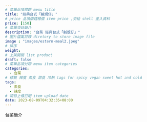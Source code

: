 ```yaml
---
# 菜單品項標題 menu title 
title: "經典台式「鹹蜆仔」"
# price 品項價錢標價 item price ,交給 shell 差入資料
price: [150] 
# 菜單項目簡介 
description: "台菜 經典台式「鹹蜆仔」"
# 圖片檔案目錄 diretory to store image file
image : "images/estern-meal2.jpeg"
# 排序
weight: 
# 上架開關 list product 
draft: false
# 菜單品項分類 menu item categories 
categories:
  - 台菜
# 標籤 辣度 素食 甜食 冷熱 tags for spicy vegan sweet hot and cold 
tags:
  - 素食
  - 辣度
# 項目上傳日期 item upload date 
date: 2023-08-09T04:32:35+08:00
---
```


台菜簡介
